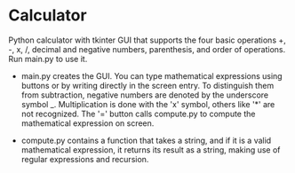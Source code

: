 # Calculator
Python calculator with tkinter GUI that supports the four basic operations +, -, x, /, decimal and negative numbers, parenthesis, and order of operations. Run main.py to use it.

* main.py creates the GUI. You can type mathematical expressions using buttons or by writing directly in the screen entry. To distinguish them from subtraction, negative numbers are denoted by the underscore symbol _. Multiplication is done with the 'x' symbol, others like '*' are not recognized. The '=' button calls compute.py to compute the mathematical expression on screen.

* compute.py contains a function that takes a string, and if it is a valid mathematical expression, it returns its result as a string, making use of regular expressions and recursion.

